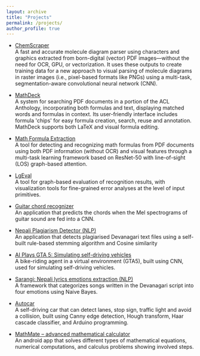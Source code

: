 ```yaml
---
layout: archive
title: "Projects"
permalink: /projects/
author_profile: true
---
```


- [ChemScraper](https://gitlab.com/dprl/graphics-extraction/-/tree/icdar2024)<br>
    A fast and accurate molecule diagram parser using 
    characters and graphics extracted from born-digital (vector) PDF images—without
    the need for OCR, GPU, or vectorization. It uses these outputs to create
    training data for a new approach to visual parsing of molecule diagrams in
    raster images (i.e., pixel-based formats like PNGs) using a multi-task,
    segmentation-aware convolutional neural network (CNN).
    <!-- A molecule diagram parser, which extracts characters and graphics --> 
<!-- from PDF molecule images using typesetting instructions, applies simple graph transformation algorithms -->
<!-- to convert them into visual and then chemical graphs — without OCR, GPU, or vectorization. --> 
<!-- ChemScraper's fast speed and reliable accuracy enables it -->
<!-- to contribute significantly in creating fine-grained annotated dataset for --> 
<!-- training visual parsers. -->
 
- [MathDeck](https://demo.mathdeck.org/)<br>
    A system for searching PDF documents in a portion of the ACL Anthology, incorporating 
    both formulas and text, displaying matched words and formulas in context.
    Its user-friendly interface includes formula 'chips' for easy formula creation,
    search, reuse and annotation. MathDeck supports both LaTeX and visual formula editing.

- [Math Formula Extraction](https://gitlab.com/dprl/graphics-extraction)<br>
A tool for detecting and recognizing math formulas from PDF documents using
    both PDF information (without OCR) and visual features through a multi-task
    learning framework based on ResNet-50 with line-of-sight (LOS) graph-based attention.

- [LgEval](https://gitlab.com/dprl/lgeval)<br>
A tool for graph-based evaluation of recognition results, with visualization
tools for fine-grained error analyses at the level of input primitives.

- [Guitar chord recognizer](https://github.com/ayushkumarshah/Guitar-Chords-recognition)<br>
An application that predicts the chords when the Mel spectrograms of guitar sound are fed into a CNN.

- [Nepali Plagiarism Detector (NLP)](https://github.com/ayushkumarshah/Nepali_Plagiarism_Detection)<br>
An application that detects plagiarised Devanagari text files using a self-built rule-based stemming algorithm and
Cosine similarity

- [AI Plays GTA 5: Simulating self-driving vehicles](https://github.com/ayushkumarshah/AI-Plays-GTA5)<br>
A bike-riding agent in a virtual environment (GTA5), built using CNN, used for simulating self-driving vehicles.
 
- [Sarangi: Nepali lyrics emotions extraction (NLP)](https://github.com/ayushkumarshah/sarangi)<br>
A framework that categorizes songs written in the Devanagari script into four emotions using Naive Bayes.

- [Autocar](https://github.com/ayushkumarshah/autocar/)<br>
  A self-driving car that can detect lanes, stop sign, traffic light and avoid a collision, built using Canny edge
detection, Hough transform, Haar cascade classifier, and Arduino programming.
 
- [MathMate – advanced mathematical calculator](https://github.com/ayushkumarshah/MathMate)<br>
An android app that solves different types of mathematical equations, numerical computations, and calculus
problems showing involved steps.
